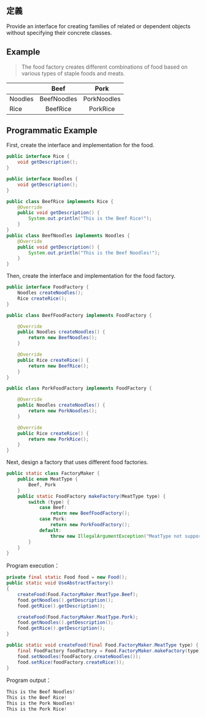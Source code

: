 ## 定義

Provide an interface for creating families of related or dependent objects without specifying their concrete classes.    

## Example   

> The food factory creates different combinations of food based on various types of staple foods and meats.    

|  | Beef |Pork|
|-------|:-----:|:------:|
| Noodles   |  BeefNoodles  |PorkNoodles|
| Rice   |  BeefRice  |   PorkRice |  
  
## Programmatic Example  
First, create the interface and implementation for the food.  
```java
public interface Rice {
    void getDescription();
}

public interface Noodles {
    void getDescription();
}

public class BeefRice implements Rice {
    @Override
    public void getDescription() {
        System.out.println("This is the Beef Rice!");
    }
}
public class BeefNoodles implements Noodles {
    @Override
    public void getDescription() {
        System.out.println("This is the Beef Noodles!");
    }
}
```  

Then, create the interface and implementation for the food factory.  
```java
public interface FoodFactory {
    Noodles createNoodles();
    Rice createRice();
}

public class BeefFoodFactory implements FoodFactory {

    @Override
    public Noodles createNoodles() {
        return new BeefNoodles();
    }

    @Override
    public Rice createRice() {
        return new BeefRice();
    }
}

public class PorkFoodFactory implements FoodFactory {

    @Override
    public Noodles createNoodles() {
        return new PorkNoodles();
    }

    @Override
    public Rice createRice() {
        return new PorkRice();
    }
}
```  

Next, design a factory that uses different food factories.  
```java
public static class FactoryMaker {
    public enum MeatType {
        Beef, Pork
    }
    public static FoodFactory makeFactory(MeatType type) {
        switch (type) {
            case Beef:
                return new BeefFoodFactory();
            case Pork:
                return new PorkFoodFactory();
            default:
                throw new IllegalArgumentException("MeatType not supported.");
        }
    }
}
```  

Program execution：  
```java
private final static Food food = new Food();
public static void UseAbstractFactory()
{
    createFood(Food.FactoryMaker.MeatType.Beef);
    food.getNoodles().getDescription();
    food.getRice().getDescription();

    createFood(Food.FactoryMaker.MeatType.Pork);
    food.getNoodles().getDescription();
    food.getRice().getDescription();
}

public static void createFood(final Food.FactoryMaker.MeatType type) {
    final FoodFactory foodFactory = Food.FactoryMaker.makeFactory(type);
    food.setNoodles(foodFactory.createNoodles());
    food.setRice(foodFactory.createRice());
}
```  

Program output：  
```java
This is the Beef Noodles!
This is the Beef Rice!
This is the Pork Noodles!
This is the Pork Rice!
```
